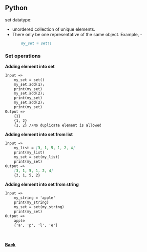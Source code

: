 ## Python
set datatype:

- unordered collection of unique elements.
- There only be one representative of the same object.
  Example, - 
	```markdown
		my_set = set()
	```

### Set operations

**Adding element into set**
```markdown
Input =>
	my_set = set()
	my_set.add(1);
	print(my_set)
	my_set.add(2);
	print(my_set)
	my_set.add(2);
	print(my_set)
Output =>
	{1}
	{1, 2}
	{1, 2} //No duplicate element is allowed
```

**Adding element into set from list**
```markdown
Input =>
	my_list = [3, 1, 5, 1, 2, 4]
	print(my_list)
	my_set = set(my_list)
	print(my_set)
Output =>
	[3, 1, 5, 1, 2, 4]
	{3, 1, 5, 2}
```

**Adding element into set from string**
```markdown
Input =>
	my_string = 'apple'
	print(my_string)
	my_set = set(my_string)
	print(my_set)
Output =>
	apple
	{'a', 'p', 'l', 'e'}
```


<br/><br/>
[<i class="fa fa-arrow-left"></i> **Back**](../)
